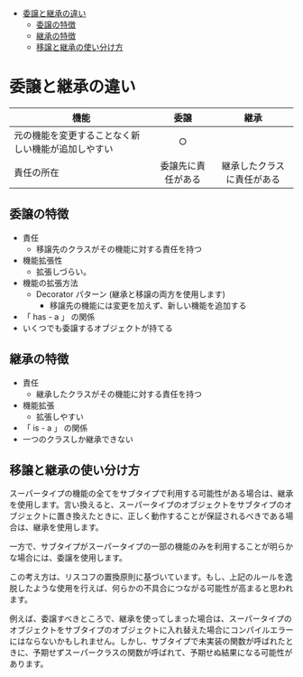 - [委譲と継承の違い](#委譲と継承の違い)
  - [委譲の特徴](#委譲の特徴)
  - [継承の特徴](#継承の特徴)
  - [移譲と継承の使い分け方](#移譲と継承の使い分け方)


# 委譲と継承の違い

| 機能                                               |          委譲          |              継承              |
| -------------------------------------------------- | :--------------------: | :----------------------------: |
| 元の機能を変更することなく新しい機能が追加しやすい |           ○            |                                |
| 責任の所在                             | 委譲先に責任がある | 継承したクラスに責任がある |


## 委譲の特徴

- 責任
  - 移譲先のクラスがその機能に対する責任を持つ
- 機能拡張性
  - 拡張しづらい。
- 機能の拡張方法
  - Decorator パターン (継承と移譲の両方を使用します)
    - 移譲先の機能には変更を加えず、新しい機能を追加する
- 「 has - a 」 の関係
- いくつでも委譲するオブジェクトが持てる


## 継承の特徴

- 責任
  - 継承したクラスがその機能に対する責任を持つ
- 機能拡張
  - 拡張しやすい
- 「 is - a 」 の関係
- 一つのクラスしか継承できない


## 移譲と継承の使い分け方

スーパータイプの機能の全てをサブタイプで利用する可能性がある場合は、継承を使用します。言い換えると、スーパータイプのオブジェクトをサブタイプのオブジェクトに置き換えたときに、正しく動作することが保証されるべきである場合は、継承を使用します。

一方で、サブタイプがスーパータイプの一部の機能のみを利用することが明らかな場合には、委譲を使用します。

この考え方は、リスコフの置換原則に基づいています。もし、上記のルールを逸脱したような使用を行えば、何らかの不具合につながる可能性が高まると思われます。

例えば、委譲すべきところで、継承を使ってしまった場合は、スーパータイプのオブジェクトをサブタイプのオブジェクトに入れ替えた場合にコンパイルエラーにはならないかもしれません。しかし、サブタイプで未実装の関数が呼ばれたときに、予期せずスーパークラスの関数が呼ばれて、予期せぬ結果になる可能性があります。







